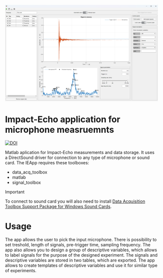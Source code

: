 ![](https://github.com/Rievil/IEApp/blob/main/Ilustration/App_window.png)
# Impact-Echo application for microphone measruemnts
[![DOI](https://zenodo.org/badge/768488337.svg)](https://zenodo.org/doi/10.5281/zenodo.12204655)

Matlab aplication for Impact-Echo measurements and data storage. It uses a DirectSound driver for connection to any type of microphone or sound card. The IEApp requires these toolboxes:

- data_acq_toolbox
- matlab
- signal_toolbox

> [!IMPORTANT]
> To connect to sound card you will also need to install [Data Acquisition Toolbox Support Package for Windows Sound Cards](https://www.mathworks.com/matlabcentral/fileexchange/45171-data-acquisition-toolbox-support-package-for-windows-sound-cards).

# Usage
The app allows the user to pick the input microphone. There is possibility to set treshold, length of signals, pre-trigger time, sampling frequency. The app also allows you to design a group of descriptive variables, which allows to label signals for the purpose of the designed experiment. The signals and descriptive variables are stored in two tables, which are exported. The app allows to create templates of descriptive variables and use it for similar type of experiments. 

